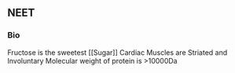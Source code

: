 
## NEET
### Bio
Fructose is the sweetest [[Sugar]]
Cardiac Muscles are Striated and Involuntary
Molecular weight of protein is >10000Da